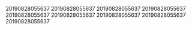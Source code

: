 20190828055637
20190828055637
20190828055637
20190828055637
20190828055637
20190828055637
20190828055637
20190828055637
20190828055637
